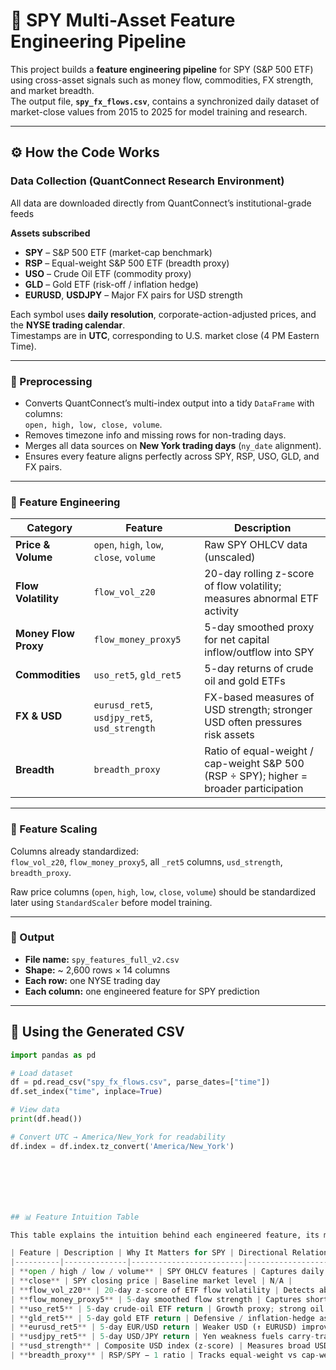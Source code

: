 # 🧠 SPY Multi-Asset Feature Engineering Pipeline

This project builds a **feature engineering pipeline** for SPY (S&P 500 ETF) using cross-asset signals such as money flow, commodities, FX strength, and market breadth.  
The output file, **`spy_fx_flows.csv`**, contains a synchronized daily dataset of market-close values from 2015 to 2025 for model training and research.

---

## ⚙️ How the Code Works

### Data Collection (QuantConnect Research Environment)
All data are downloaded directly from QuantConnect’s institutional-grade feeds

**Assets subscribed**
- **SPY** – S&P 500 ETF (market-cap benchmark)  
- **RSP** – Equal-weight S&P 500 ETF (breadth proxy)  
- **USO** – Crude Oil ETF (commodity proxy)  
- **GLD** – Gold ETF (risk-off / inflation hedge)  
- **EURUSD**, **USDJPY** – Major FX pairs for USD strength  

Each symbol uses **daily resolution**, corporate-action-adjusted prices, and the **NYSE trading calendar**.  
Timestamps are in **UTC**, corresponding to U.S. market close (4 PM Eastern Time).

---

### 🧹 Preprocessing
- Converts QuantConnect’s multi-index output into a tidy `DataFrame` with columns:  
  `open, high, low, close, volume`.
- Removes timezone info and missing rows for non-trading days.
- Merges all data sources on **New York trading days** (`ny_date` alignment).
- Ensures every feature aligns perfectly across SPY, RSP, USO, GLD, and FX pairs.

---

### 🔬 Feature Engineering

| Category | Feature | Description |
|-----------|----------|-------------|
| **Price & Volume** | `open`, `high`, `low`, `close`, `volume` | Raw SPY OHLCV data (unscaled) |
| **Flow Volatility** | `flow_vol_z20` | 20-day rolling z-score of flow volatility; measures abnormal ETF activity |
| **Money Flow Proxy** | `flow_money_proxy5` | 5-day smoothed proxy for net capital inflow/outflow into SPY |
| **Commodities** | `uso_ret5`, `gld_ret5` | 5-day returns of crude oil and gold ETFs |
| **FX & USD** | `eurusd_ret5`, `usdjpy_ret5`, `usd_strength` | FX-based measures of USD strength; stronger USD often pressures risk assets |
| **Breadth** | `breadth_proxy` | Ratio of equal-weight / cap-weight S&P 500 (RSP ÷ SPY); higher = broader participation |

---

### 📏 Feature Scaling
Columns already standardized:  
`flow_vol_z20`, `flow_money_proxy5`, all `_ret5` columns, `usd_strength`, `breadth_proxy`.

Raw price columns (`open`, `high`, `low`, `close`, `volume`) should be standardized later using `StandardScaler` before model training.

---

### 💾 Output
- **File name:** `spy_features_full_v2.csv`  
- **Shape:** ~ 2,600 rows × 14 columns  
- **Each row:** one NYSE trading day  
- **Each column:** one engineered feature for SPY prediction

---

## 📂 Using the Generated CSV

```python
import pandas as pd

# Load dataset
df = pd.read_csv("spy_fx_flows.csv", parse_dates=["time"])
df.set_index("time", inplace=True)

# View data
print(df.head())

# Convert UTC → America/New_York for readability
df.index = df.index.tz_convert('America/New_York')







## 📊 Feature Intuition Table

This table explains the intuition behind each engineered feature, its meaning, and the directional relationship with SPY.

| Feature | Description | Why It Matters for SPY | Directional Relationship (↑ Feature → SPY) |
|----------|--------------|-------------------------|---------------------------------------------|
| **open / high / low / volume** | SPY OHLCV features | Captures daily market action and trading activity | ↑ Volume with ↑ Price = bullish confirmation |
| **close** | SPY closing price | Baseline market level | N/A |
| **flow_vol_z20** | 20-day z-score of ETF flow volatility | Detects abnormal fund inflows/outflows; high = crowded trade | Mixed – extremes can precede reversals |
| **flow_money_proxy5** | 5-day smoothed flow strength | Captures short-term liquidity entering or exiting equities | ↑ = SPY ↑ (bullish liquidity) |
| **uso_ret5** | 5-day crude-oil ETF return | Growth proxy; strong oil often signals economic expansion | ↑ = SPY ↑ (growth) or ↓ (inflation pressure) |
| **gld_ret5** | 5-day gold ETF return | Defensive / inflation-hedge asset | ↑ = SPY ↓ (risk-off move) |
| **eurusd_ret5** | 5-day EUR/USD return | Weaker USD (↑ EURUSD) improves U.S. exports and earnings | ↑ = SPY ↑ |
| **usdjpy_ret5** | 5-day USD/JPY return | Yen weakness fuels carry-trade risk-on flows | ↑ = SPY ↑ |
| **usd_strength** | Composite USD index (z-score) | Measures broad USD pressure on global liquidity | ↑ = SPY ↓ (tighter liquidity) |
| **breadth_proxy** | RSP/SPY − 1 ratio | Tracks equal-weight vs cap-weight leadership; breadth confirmation | ↑ = SPY ↑ (broad participation) |
